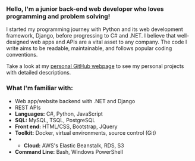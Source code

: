 ### Hello, I'm a junior back-end web developer who loves programming and problem solving!
I started my programming journey with Python and its web development framework, Django, before progressing to C# and .NET. I believe that well-designed web apps and APIs are a vital asset to any company. The code I write aims to be readable, maintainable, and follows popular coding conventions.

Take a look at my [personal GitHub webpage](https://kristenm4.github.io/) to see my personal projects with detailed descriptions.

### What I'm familiar with:
* Web app/website backend with .NET and Django
* REST APIs
* __Languages:__ C#, Python, JavaScript
* __SQL:__ MySQL, TSQL, PostgreSQL
* __Front end:__ HTML/CSS, Bootstrap, JQuery
* __Toolkit:__ Docker, virtual environments, source control (Git)
* * __Cloud:__ AWS's Elastic Beanstalk, RDS, S3
* __Command Line:__ Bash, Windows PowerShell


<!--
**KristenM4/KristenM4** is a ✨ _special_ ✨ repository because its `README.md` (this file) appears on your GitHub profile.

Here are some ideas to get you started:

- 🔭 I’m currently working on ...
- 🌱 I’m currently learning ...
- 👯 I’m looking to collaborate on ...
- 🤔 I’m looking for help with ...
- 💬 Ask me about ...
- 📫 How to reach me: ...
- 😄 Pronouns: ...
- ⚡ Fun fact: ...
-->
